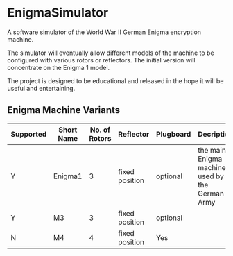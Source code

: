 # EnigmaSimulator

A software simulator of the World War II German Enigma encryption machine.

The simulator will eventually allow different models of the machine to be configured with various rotors or reflectors.  The initial version will concentrate on the Enigma 1 model.

The project is designed to be educational and released in the hope it will be useful and entertaining.

## Enigma Machine Variants

|Supported|Short Name|No. of Rotors|Reflector|Plugboard|Decription|
|---------|----------|-------------|---------|---------|----------|
| Y       |	Enigma1  | 3           | fixed position | optional | the main Enigma machine used by the German Army |
| Y       | M3       | 3      	   | fixed position | optional | |
| N       | M4       | 4      	   | fixed position | Yes | |